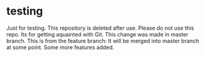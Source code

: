 # testing
Just for testing. This repository is deleted after use.
Please do not use this repo. Its for getting aquainted with Git.
This change was made in master branch. 
This is from the feature branch: It will be merged into master branch at some point. 
Some more features added.
